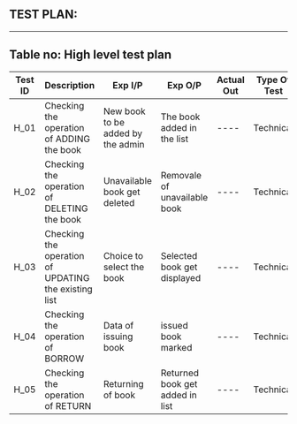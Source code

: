 ## TEST PLAN:
---
## Table no: High level test plan

| **Test ID** | **Description**                                              | **Exp I/P** | **Exp O/P** | **Actual Out** |**Type Of Test**  |    
|-------------|--------------------------------------------------------------|------------|-------------|----------------|------------------|
|  H_01       |Checking the operation of ADDING the book|  New book to be added by the admin |The book added in the list |---- |Technical  |
|  H_02       |Checking the operation of DELETING the book| Unavailable book get deleted | Removale of unavailable book |---- |Technical |
|  H_03       |Checking the operation of UPDATING the existing list |Choice to select the book | Selected book get displayed |---- |Technical |
|  H_04       |Checking the operation of BORROW |Data of issuing book | issued book marked |---- |Technical |
|  H_05       |Checking the operation of RETURN |Returning of book |Returned book get added in list|---- |Technical |


